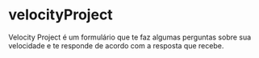 # velocityProject
Velocity Project é um formulário que te faz algumas perguntas sobre sua velocidade e te responde de acordo com a resposta que recebe. 
